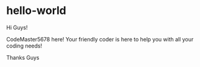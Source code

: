 # hello-world

Hi Guys!

CodeMaster5678 here! Your friendly coder is here to help you with all your coding needs!

Thanks Guys
